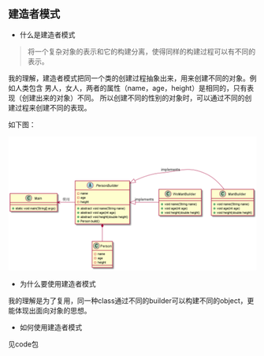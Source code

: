 ## 建造者模式

- 什么是建造者模式

> 将一个复杂对象的表示和它的构建分离，使得同样的构建过程可以有不同的表示。

我的理解，建造者模式把同一个类的创建过程抽象出来，用来创建不同的对象。例如人类包含
男人，女人，两者的属性（name，age，height）是相同的，只有表现（创建出来的对象）不同。
所以创建不同的性别的对象时，可以通过不同的创建过程来创建不同的表现。

如下图：

![](../../../../../../../uml/builder/builder_pattern.png)

- 为什么要使用建造者模式

我的理解是为了复用，同一种class通过不同的builder可以构建不同的object，更能体现出面向对象的思想。

- 如何使用建造者模式

见code包